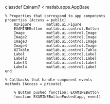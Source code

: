 classdef Esinam7 < matlab.apps.AppBase

    % Properties that correspond to app components
    properties (Access = public)
        UIFigure       matlab.ui.Figure
        EXAMINEButton  matlab.ui.control.Button
        Image          matlab.ui.control.Image
        Image2         matlab.ui.control.Image
        Image3         matlab.ui.control.Image
        Image4         matlab.ui.control.Image
        UITable        matlab.ui.control.Table
        Label          matlab.ui.control.Label
        Label2         matlab.ui.control.Label
        Label3         matlab.ui.control.Label
        Label4         matlab.ui.control.Label
    end

    % Callbacks that handle component events
    methods (Access = private)

        % Button pushed function: EXAMINEButton
        function EXAMINEButtonPushed(app, event)
